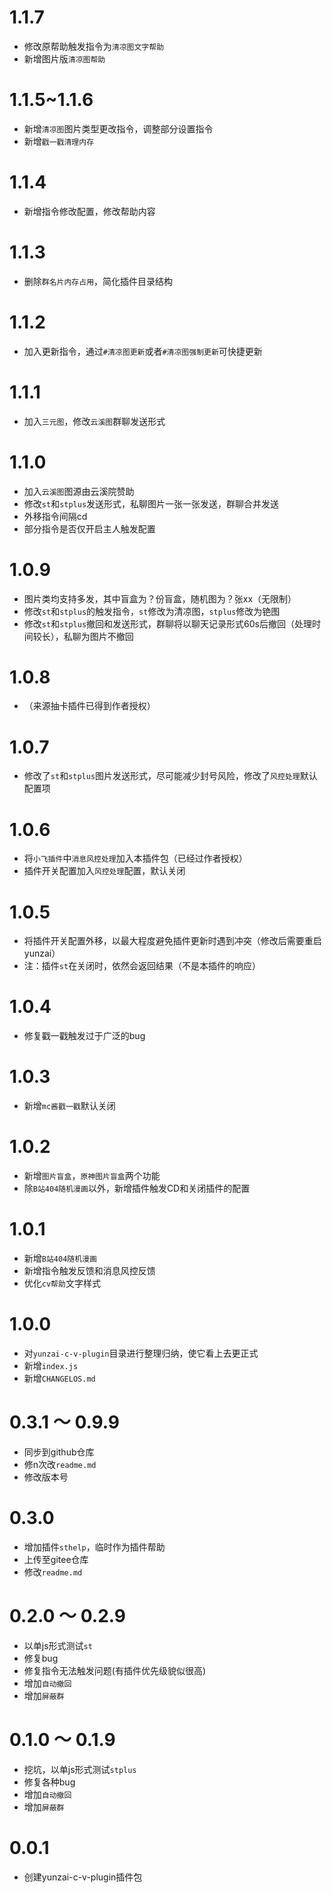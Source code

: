 # 1.1.7

* 修改原帮助触发指令为`清凉图文字帮助`
* 新增图片版`清凉图帮助`

# 1.1.5~1.1.6

* 新增`清凉图`图片类型更改指令，调整部分设置指令
* 新增`戳一戳清理内存`

# 1.1.4

* 新增指令修改配置，修改帮助内容

# 1.1.3

* 删除`群名片内存占用`，简化插件目录结构

# 1.1.2

* 加入更新指令，通过`#清凉图更新`或者`#清凉图强制更新`可快捷更新

# 1.1.1

* 加入`三元图`，修改`云溪图`群聊发送形式

# 1.1.0

* 加入`云溪图`图源由云溪院赞助
* 修改`st`和`stplus`发送形式，私聊图片一张一张发送，群聊合并发送
* 外移指令间隔cd
* 部分指令是否仅开启主人触发配置

# 1.0.9

* 图片类均支持多发，其中盲盒为？份盲盒，随机图为？张xx（无限制）
* 修改`st`和`stplus`的触发指令，`st`修改为清凉图，`stplus`修改为铯图
* 修改`st`和`stplus`撤回和发送形式，群聊将以聊天记录形式60s后撤回（处理时间较长），私聊为图片不撤回

# 1.0.8

* （来源抽卡插件已得到作者授权）

# 1.0.7

* 修改了`st`和`stplus`图片发送形式，尽可能减少封号风险，修改了`风控处理`默认配置项

# 1.0.6

* 将`小飞插件`中`消息风控处理`加入本插件包（已经过作者授权）
* 插件开关配置加入`风控处理`配置，默认关闭

# 1.0.5

* 将插件开关配置外移，以最大程度避免插件更新时遇到冲突（修改后需要重启yunzai）
* 注：插件`st`在关闭时，依然会返回结果（不是本插件的响应）

# 1.0.4

* 修复戳一戳触发过于广泛的bug

# 1.0.3

* 新增`mc酱戳一戳`默认关闭

# 1.0.2

* 新增`图片盲盒`，`原神图片盲盒`两个功能
* 除`B站404随机漫画`以外，新增插件触发CD和关闭插件的配置

# 1.0.1

* 新增`B站404随机漫画`
* 新增指令触发反馈和消息风控反馈
* 优化`cv帮助`文字样式

# 1.0.0

* 对`yunzai-c-v-plugin`目录进行整理归纳，使它看上去更正式
* 新增`index.js`
* 新增`CHANGELOS.md`

# 0.3.1 ～ 0.9.9

* 同步到github仓库
* 修n次改`readme.md`
* 修改版本号

# 0.3.0

* 增加插件`sthelp`，临时作为插件帮助
* 上传至gitee仓库
* 修改`readme.md`

# 0.2.0 ～ 0.2.9

* 以单js形式测试`st`
* 修复bug
* 修复指令无法触发问题(有插件优先级貌似很高)
* 增加`自动撤回`
* 增加`屏蔽群`

# 0.1.0 ～ 0.1.9

* 挖坑，以单js形式测试`stplus`
* 修复各种bug
* 增加`自动撤回`
* 增加`屏蔽群`

# 0.0.1

* 创建yunzai-c-v-plugin插件包